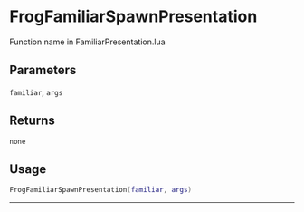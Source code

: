 # FrogFamiliarSpawnPresentation
Function name in FamiliarPresentation.lua
## Parameters
`familiar`, `args`
## Returns
`none`
## Usage
```lua
FrogFamiliarSpawnPresentation(familiar, args)
```
---
